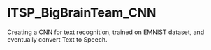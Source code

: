 # ITSP_BigBrainTeam_CNN
 Creating a CNN for text recognition, trained on EMNIST dataset, and eventually convert Text to Speech.
